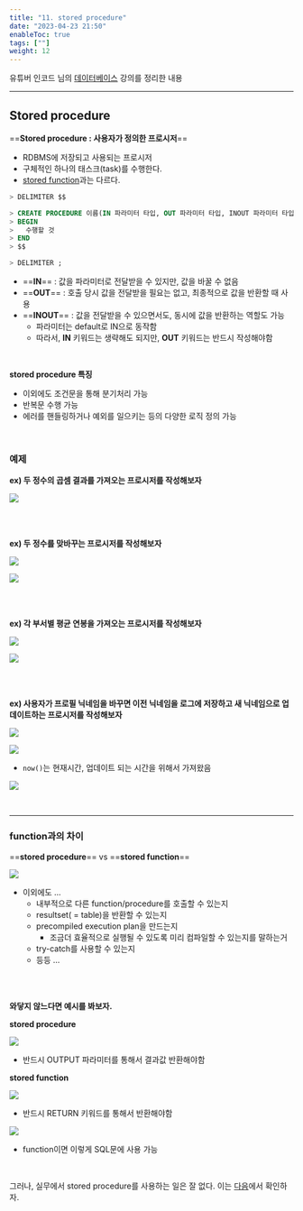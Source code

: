 ```yaml
---
title: "11. stored procedure"
date: "2023-04-23 21:50"
enableToc: true
tags: [""]
weight: 12
---
```


유튜버 인코드 님의 <a href='https://www.youtube.com/@ez./playlists' target='_blank'>데이터베이스</a> 강의를 정리한 내용

<hr>

## Stored procedure

==**Stored procedure : 사용자가 정의한 프로시저**==
- RDBMS에 저장되고 사용되는 프로시저
- 구체적인 하나의 태스크(task)를 수행한다.
- [stored function](brain/Lecture/db/easy-db/lecture10.md)과는 다르다.

```sql
> DELIMITER $$

> CREATE PROCEDURE 이름(IN 파라미터 타입, OUT 파라미터 타입, INOUT 파라미터 타입) 
> BEGIN
> 	수행할 것
> END
> $$

> DELIMITER ;
```

- ==**IN**== : 값을 파라미터로 전달받을 수 있지만, 값을 바꿀 수 없음
- ==**OUT**== : 호출 당시 값을 전달받을 필요는 없고, 최종적으로 값을 반환할 때 사용
- ==**INOUT**== : 값을 전달받을 수 있으면서도, 동시에 값을 반환하는 역할도 가능
	- 파라미터는 default로 IN으로 동작함
	- 따라서, **IN** 키워드는 생략해도 되지만, **OUT** 키워드는 반드시 작성해야함

<br>

**stored procedure 특징**
- 이외에도 조건문을 통해 분기처리 가능
- 반복문 수행 가능
- 에러를 핸들링하거나 예외를 일으키는 등의 다양한 로직 정의 가능

<br>

### 예제

**ex) 두 정수의 곱셈 결과를 가져오는 프로시저를 작성해보자**

![](brain/image/lecture11-1.png)

<br><br>

**ex) 두 정수를 맞바꾸는 프로시저를 작성해보자**

![](brain/image/lecture11-2.png)

![](brain/image/lecture11-3.png)

<br><br>

**ex) 각 부서별 평균 연봉을 가져오는 프로시저를 작성해보자**

![](brain/image/lecture11-4.png)

![](brain/image/lecture11-5.png)

<br><br>

**ex) 사용자가 프로필 닉네임을 바꾸면 이전 닉네임을 로그에 저장하고 새 닉네임으로 업데이트하는 프로시저를 작성해보자**

![](brain/image/lecture11-6.png)

![](brain/image/lecture11-8.png)

- `now()`는 현재시간, 업데이트 되는 시간을 위해서 가져왔음

![](brain/image/lecture11-9.png)

<br>

<hr>

### function과의 차이

==**stored procedure**== vs ==**stored function**==

![](brain/image/lecture11-10.png)

- 이외에도 ...
	- 내부적으로 다른 function/procedure를 호출할 수 있는지
	- resultset( = table)을 반환할 수 있는지
	- precompiled execution plan을 만드는지
		- 조금더 효율적으로 실행될 수 있도록 미리 컴파일할 수 있는지를 말하는거
	- try-catch를 사용할 수 있는지
	- 등등 ...

<br><br>

**와닿지 않느다면 예시를 봐보자.**

**stored procedure**

 ![](brain/image/lecture11-11.png)
- 반드시 OUTPUT 파라미터를 통해서 결과값 반환해야함

**stored function**

![](brain/image/lecture11-12.png)
- 반드시 RETURN 키워드를 통해서 반환해야함

 ![](brain/image/lecture11-13.png)
- function이면 이렇게 SQL문에 사용 가능

<br>

그러나, 실무에서 stored procedure를 사용하는 일은 잘 없다. 이는 [다음](brain/Lecture/db/easy-db/lecture12.md)에서 확인하자.